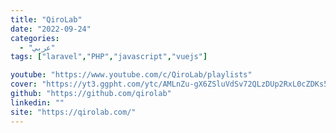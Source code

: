 ```yaml
---
title: "QiroLab"
date: "2022-09-24"
categories:
  - "عربي"
tags: ["laravel","PHP","javascript","vuejs"]

youtube: "https://www.youtube.com/c/QiroLab/playlists"
cover: "https://yt3.ggpht.com/ytc/AMLnZu-gX6ZSluVdSv72QLzDUp2RxL0cZDKs503wcZqY=s176-c-k-c0x00ffffff-no-rj"
github: "https://github.com/qirolab"
linkedin: ""
site: "https://qirolab.com/"
---
```





